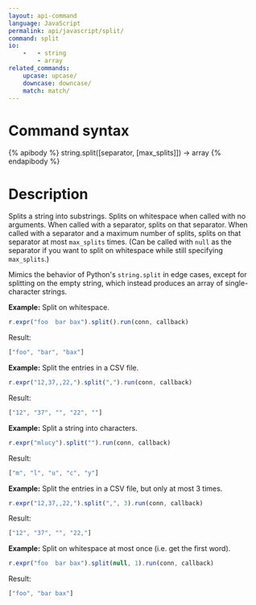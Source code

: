 ```yaml
---
layout: api-command
language: JavaScript
permalink: api/javascript/split/
command: split
io:
    -   - string
        - array
related_commands:
    upcase: upcase/
    downcase: downcase/
    match: match/
---
```


# Command syntax #

{% apibody %}
string.split([separator, [max_splits]]) &rarr; array
{% endapibody %}

# Description #

Splits a string into substrings.  Splits on whitespace when called
with no arguments.  When called with a separator, splits on that
separator.  When called with a separator and a maximum number of
splits, splits on that separator at most `max_splits` times.  (Can be
called with `null` as the separator if you want to split on whitespace
while still specifying `max_splits`.)

Mimics the behavior of Python's `string.split` in edge cases, except
for splitting on the empty string, which instead produces an array of
single-character strings.

__Example:__ Split on whitespace.

```js
r.expr("foo  bar bax").split().run(conn, callback)
```

Result:

```js
["foo", "bar", "bax"]
```

__Example:__ Split the entries in a CSV file.

```js
r.expr("12,37,,22,").split(",").run(conn, callback)
```

Result:

```js
["12", "37", "", "22", ""]
```

__Example:__ Split a string into characters.

```js
r.expr("mlucy").split("").run(conn, callback)
```

Result:

```js
["m", "l", "u", "c", "y"]
```

__Example:__ Split the entries in a CSV file, but only at most 3
times.

```js
r.expr("12,37,,22,").split(",", 3).run(conn, callback)
```

Result:

```js
["12", "37", "", "22,"]
```

__Example:__ Split on whitespace at most once (i.e. get the first word).

```js
r.expr("foo  bar bax").split(null, 1).run(conn, callback)
```

Result:

```js
["foo", "bar bax"]
```
